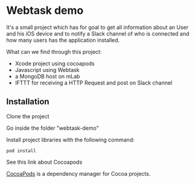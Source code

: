 # Webtask demo
It's a small project which has for goal to get all information about an User and his iOS device and to notify a Slack channel of who is connected and how many users has the application installed.

What can we find through this project:

- Xcode project using cocoapods
- Javascript using Webtask
- a MongoDB host on mLab
- IFTTT for receiving a HTTP Request and post on Slack channel

## Installation

Clone the project

Go inside the folder "webtask-demo"

Install project libraries with the following command:

```
pod install

``` 

See this link about Cocoapods

[CocoaPods](http://cocoapods.org) is a dependency manager for Cocoa projects.


